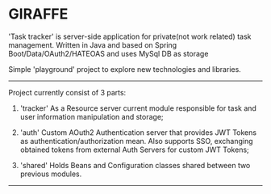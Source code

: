 GIRAFFE
==========

'Task tracker' is server-side application for private(not work related) task management. 
Written in Java and based on Spring Boot/Data/OAuth2/HATEOAS and uses MySql DB as storage 

Simple 'playground' project to explore new technologies and libraries. 
____________________________________________________________________________________________________________________________

Project currently consist of 3 parts:
1. 'tracker' 
As a Resource server current module responsible for task and user information manipulation and storage;

2. 'auth' 
Custom AOuth2 Authentication server that provides JWT Tokens as authentication/authorization mean. Also supports SSO, 
exchanging obtained tokens from external Auth Servers for custom JWT Tokens;

3. 'shared' 
Holds Beans and Configuration classes shared between two previous modules.
____________________________________________________________________________________________________________________________


